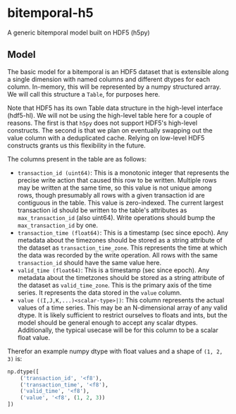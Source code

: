 # bitemporal-h5
A generic bitemporal model built on HDF5 (h5py)

## Model
The basic model for a bitemporal is an HDF5 dataset that is extensible
along a single dimension with named columns and different dtypes for
each column. In-memory, this will be represented by a numpy structured array.
We will call this structure a `Table`, for purposes here.

Note that HDF5 has its own Table data structure in the high-level
interface (hdf5-hl). We will not be using the high-level table here for
a couple of reasons. The first is that `h5py` does not support HDF5's
high-level constructs. The second is that we plan on eventually swapping out
the value column with a deduplicated cache. Relying on low-level HDF5 constructs
grants us this flexibility in the future.

The columns present in the table are as follows:

* `transaction_id (uint64)`: This is a monotonic integer that represents the
  precise write action that caused this row to be written. Multiple rows may
  be written at the same time, so this value is not unique among rows, though
  presumably all rows with a given transaction id are contiguous in the table.
  This value is zero-indexed. The current largest transaction id should be
  written to the table's attributes as `max_transaction_id` (also uint64).
  Write operations should bump the `max_transaction_id` by one.
* `transaction_time (float64)`: This is a timestamp (sec since epoch). Any metadata
  about the timezones should be stored as a string attribute of the dataset as
  `transaction_time_zone`. This represents the time at which the data was
  recorded by the write operation. All rows with the same `transaction_id` should
  have the same value here.
* `valid_time (float64)`: This is a timestamp (sec since epoch). Any metadata
  about the timetzones should be stored as a string attribute of the dataset as
  `valid_time_zone`. This is the primary axis of the time series. It represents
  the data stored in the `value` column.
* `value ((I,J,K,...)<scalar-type>|)`: This column represents the actual values
  of a time series. This may be an N-dimensional array of any valid dtype.
  It is likely sufficient to restrict ourselves to floats and ints, but the model
  should be general enough to accept any scalar dtypes. Additionally, the typical
  usecase will be for this column to be a scalar float value.

Therefor an example numpy dtype with float values and a shape of `(1, 2, 3)` is:

```python
np.dtype([
    ('transaction_id', '<f8'),
    ('transaction_time', '<f8'),
    ('valid_time', '<f8'),
    ('value', '<f8', (1, 2, 3))
])
```

